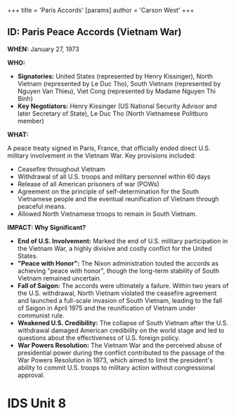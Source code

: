 +++
 title = 'Paris Accords'
[params]
	author = 'Carson West'
+++
## ID: Paris Peace Accords (Vietnam War)

**WHEN:** January 27, 1973

**WHO:**
*   **Signatories:** United States (represented by Henry Kissinger), North Vietnam (represented by Le Duc Tho), South Vietnam (represented by Nguyen Van Thieu), Viet Cong (represented by Madame Nguyen Thi Binh)
*   **Key Negotiators:** Henry Kissinger (US National Security Advisor and later Secretary of State), Le Duc Tho (North Vietnamese Politburo member)

**WHAT:**

A peace treaty signed in Paris, France, that officially ended direct U.S. military involvement in the Vietnam War. Key provisions included:

*   Ceasefire throughout Vietnam
*   Withdrawal of all U.S. troops and military personnel within 60 days
*   Release of all American prisoners of war (POWs)
*   Agreement on the principle of self-determination for the South Vietnamese people and the eventual reunification of Vietnam through peaceful means.
*   Allowed North Vietnamese troops to remain in South Vietnam.

**IMPACT: Why Significant?**

*   **End of U.S. Involvement:** Marked the end of U.S. military participation in the Vietnam War, a highly divisive and costly conflict for the United States.
*   **"Peace with Honor":** The Nixon administration touted the accords as achieving "peace with honor", though the long-term stability of South Vietnam remained uncertain.
*   **Fall of Saigon:** The accords were ultimately a failure. Within two years of the U.S. withdrawal, North Vietnam violated the ceasefire agreement and launched a full-scale invasion of South Vietnam, leading to the fall of Saigon in April 1975 and the reunification of Vietnam under communist rule.
*   **Weakened U.S. Credibility:** The collapse of South Vietnam after the U.S. withdrawal damaged American credibility on the world stage and led to questions about the effectiveness of U.S. foreign policy.
*   **War Powers Resolution:** The Vietnam War and the perceived abuse of presidential power during the conflict contributed to the passage of the War Powers Resolution in 1973, which aimed to limit the president's ability to commit U.S. troops to military action without congressional approval.

# IDS Unit 8